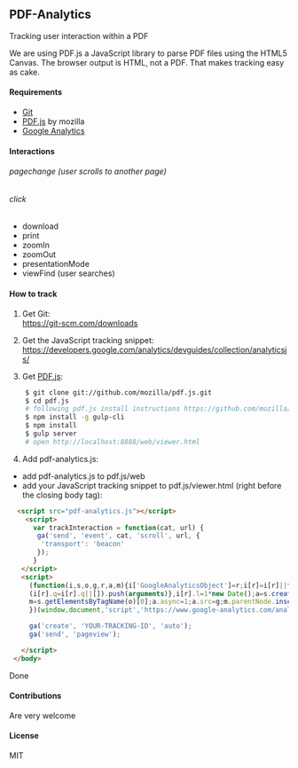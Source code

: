 ## PDF-Analytics
Tracking user interaction within a PDF

We are using PDF.js a JavaScript library to parse PDF files using the HTML5 Canvas. The browser output is HTML, not a PDF. That makes tracking easy as cake.

#### Requirements
* [Git](https://git-scm.com/downloads)
* [PDF.js](https://github.com/mozilla/pdf.js/) by mozilla
* [Google Analytics](https://analytics.google.com/)

#### Interactions

###### pagechange (user scrolls to another page)

###### click
* download
* print
* zoomIn
* zoomOut
* presentationMode
* viewFind (user searches)

#### How to track

1. Get Git:<br/>
https://git-scm.com/downloads

2. Get the JavaScript tracking snippet:<br/>
https://developers.google.com/analytics/devguides/collection/analyticsjs/

3. Get [PDF.js](https://github.com/mozilla/pdf.js/):
```bash
    $ git clone git://github.com/mozilla/pdf.js.git
    $ cd pdf.js
    # following pdf.js install instructions https://github.com/mozilla/pdf.js#getting-the-code:
    $ npm install -g gulp-cli
    $ npm install
    $ gulp server
    # open http://localhost:8888/web/viewer.html
```

4. Add pdf-analytics.js:
  - add pdf-analytics.js to pdf.js/web
  - add your JavaScript tracking snippet to pdf.js/viewer.html (right before the closing body tag):

  ```html
    <script src="pdf-analytics.js"></script>
      <script>
        var trackInteraction = function(cat, url) {
         ga('send', 'event', cat, 'scroll', url, {
          'transport': 'beacon'
         });
        }
     </script>
     <script>
       (function(i,s,o,g,r,a,m){i['GoogleAnalyticsObject']=r;i[r]=i[r]||function(){
       (i[r].q=i[r].q||[]).push(arguments)},i[r].l=1*new Date();a=s.createElement(o),
       m=s.getElementsByTagName(o)[0];a.async=1;a.src=g;m.parentNode.insertBefore(a,m)
       })(window,document,'script','https://www.google-analytics.com/analytics.js','ga');

       ga('create', 'YOUR-TRACKING-ID', 'auto');
       ga('send', 'pageview');

     </script>
   </body>
  ```
  Done

#### Contributions
Are very welcome

#### License
MIT
